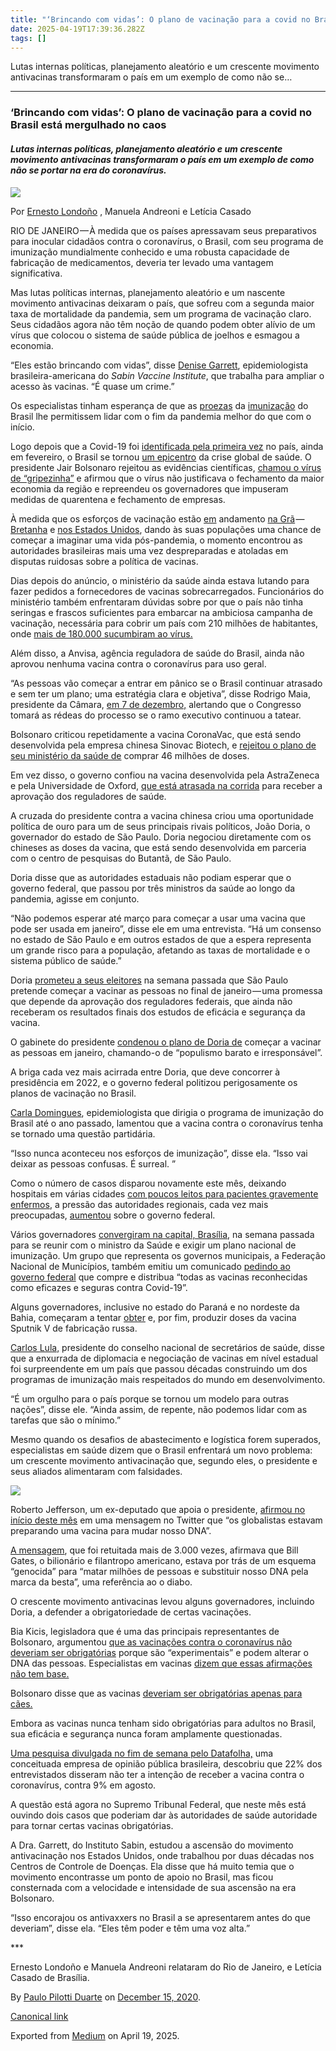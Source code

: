 ```yaml
---
title: "‘Brincando com vidas’: O plano de vacinação para a covid no Brasil está mergulhado no caos"
date: 2025-04-19T17:39:36.282Z
tags: []
---
```


Lutas internas políticas, planejamento aleatório e um crescente movimento antivacinas transformaram o país em um exemplo de como não se…

* * *

### **‘Brincando com vidas’: O plano de vacinação para a covid no Brasil está mergulhado no caos**

#### _Lutas internas políticas, planejamento aleatório e um crescente movimento antivacinas transformaram o país em um exemplo de como não se portar na era do coronavírus._

![](https://cdn-images-1.medium.com/max/1200/1*c-KfW8s5PNZx75rJopwouA.jpeg)

Por [Ernesto Londoño](https://www.nytimes.com/by/ernesto-londono) , Manuela Andreoni e Letícia Casado

RIO DE JANEIRO — À medida que os países apressavam seus preparativos para inocular cidadãos contra o coronavírus, o Brasil, com seu programa de imunização mundialmente conhecido e uma robusta capacidade de fabricação de medicamentos, deveria ter levado uma vantagem significativa.

Mas lutas políticas internas, planejamento aleatório e um nascente movimento antivacinas deixaram o país, que sofreu com a segunda maior taxa de mortalidade da pandemia, sem um programa de vacinação claro. Seus cidadãos agora não têm noção de quando podem obter alívio de um vírus que colocou o sistema de saúde pública de joelhos e esmagou a economia.

“Eles estão brincando com vidas”, disse [Denise Garrett](https://www.sabin.org/leadership#Denise), epidemiologista brasileira-americana do _Sabin Vaccine Institute_, que trabalha para ampliar o acesso às vacinas. “É quase um crime.”

Os especialistas tinham esperança de que as [proezas](https://www.nytimes.com/2020/08/15/world/americas/brazil-coronavirus-vaccine.html) da [imunização](https://www.nytimes.com/2020/08/15/world/americas/brazil-coronavirus-vaccine.html) do Brasil lhe permitissem lidar com o fim da pandemia melhor do que com o início.

Logo depois que a Covid-19 foi [identificada pela primeira vez](https://www.nytimes.com/2020/02/26/world/americas/brazil-italy-coronavirus.html) no país, ainda em fevereiro, o Brasil se tornou [um epicentro](https://www.nytimes.com/article/brazil-coronavirus-cases.html) da crise global de saúde. O presidente Jair Bolsonaro rejeitou as evidências científicas, [chamou o vírus de “gripezinha”](https://www.nytimes.com/2020/04/01/world/americas/brazil-bolsonaro-coronavirus.html) e afirmou que o vírus não justificava o fechamento da maior economia da região e repreendeu os governadores que impuseram medidas de quarentena e fechamento de empresas.

À medida que os esforços de vacinação estão [em](https://www.nytimes.com/2020/12/08/world/europe/uk-vaccination-covid-virus.html) andamento [na Grã](https://www.nytimes.com/2020/12/08/world/europe/uk-vaccination-covid-virus.html) — [Bretanha](https://www.nytimes.com/2020/12/08/world/europe/uk-vaccination-covid-virus.html) e [nos Estados Unidos](https://www.nytimes.com/live/2020/12/14/world/covid-19-coronavirus#the-first-vaccine-has-been-given-in-new-york-beginning-americas-most-ambitious-vaccination-campaign), dando às suas populações uma chance de começar a imaginar uma vida pós-pandemia, o momento encontrou as autoridades brasileiras mais uma vez despreparadas e atoladas em disputas ruidosas sobre a política de vacinas.

Dias depois do anúncio, o ministério da saúde ainda estava lutando para fazer pedidos a fornecedores de vacinas sobrecarregados. Funcionários do ministério também enfrentaram dúvidas sobre por que o país não tinha seringas e frascos suficientes para embarcar na ambiciosa campanha de vacinação, necessária para cobrir um país com 210 milhões de habitantes, onde [mais de 180.000 sucumbiram ao vírus.](https://www.nytimes.com/interactive/2020/world/americas/brazil-coronavirus-cases.html)

Além disso, a Anvisa, agência reguladora de saúde do Brasil, ainda não aprovou nenhuma vacina contra o coronavírus para uso geral.

“As pessoas vão começar a entrar em pânico se o Brasil continuar atrasado e sem ter um plano; uma estratégia clara e objetiva”, disse Rodrigo Maia, presidente da Câmara, [em 7 de dezembro,](https://g1.globo.com/politica/noticia/2020/12/07/maia-cita-panico-na-sociedade-e-diz-que-legislativo-definira-plano-de-vacina-com-ou-sem-governo.ghtml) alertando que o Congresso tomará as rédeas do processo se o ramo executivo continuou a tatear.

Bolsonaro criticou repetidamente a vacina CoronaVac, que está sendo desenvolvida pela empresa chinesa Sinovac Biotech, e [rejeitou o plano de seu ministério da saúde de](https://www.reuters.com/article/health-coronavirus-brazil/exclusive-brazil-will-have-a-covid-19-vaccine-by-june-2021-says-regulator-idUSL1N2HK30V) comprar 46 milhões de doses.

Em vez disso, o governo confiou na vacina desenvolvida pela AstraZeneca e pela Universidade de Oxford, [que está atrasada na corrida](https://www.nytimes.com/2020/12/08/business/covid-vaccine-oxford-astrazeneca.html) para receber a aprovação dos reguladores de saúde.

A cruzada do presidente contra a vacina chinesa criou uma oportunidade política de ouro para um de seus principais rivais políticos, João Doria, o governador do estado de São Paulo. Doria negociou diretamente com os chineses as doses da vacina, que está sendo desenvolvida em parceria com o centro de pesquisas do Butantã, de São Paulo.

Doria disse que as autoridades estaduais não podiam esperar que o governo federal, que passou por três ministros da saúde ao longo da pandemia, agisse em conjunto.

“Não podemos esperar até março para começar a usar uma vacina que pode ser usada em janeiro”, disse ele em uma entrevista. “Há um consenso no estado de São Paulo e em outros estados de que a espera representa um grande risco para a população, afetando as taxas de mortalidade e o sistema público de saúde.”

Doria [prometeu a seus eleitores](https://g1.globo.com/sp/sao-paulo/noticia/2020/12/07/doria-diz-que-vacinacao-contra-covid-19-em-sp-comeca-no-dia-25-de-janeiro-em-profissionais-de-saude-indigenas-e-quilombolas.ghtml) na semana passada que São Paulo pretende começar a vacinar as pessoas no final de janeiro — uma promessa que depende da aprovação dos reguladores federais, que ainda não receberam os resultados finais dos estudos de eficácia e segurança da vacina.

O gabinete do presidente [condenou o plano de Doria de](https://www.poder360.com.br/coronavirus/planalto-diz-que-doria-faz-populismo-barato-e-irresponsavel-com-vacina/?utm_source=meio&utm_medium=email) começar a vacinar as pessoas em janeiro, chamando-o de “populismo barato e irresponsável”.

A briga cada vez mais acirrada entre Doria, que deve concorrer à presidência em 2022, e o governo federal politizou perigosamente os planos de vacinação no Brasil.

[Carla Domingues](https://www.sabin.org/updates/blog/pivoting-pandemic-challenges-routine-immunizations-brazil), epidemiologista que dirigia o programa de imunização do Brasil até o ano passado, lamentou que a vacina contra o coronavírus tenha se tornado uma questão partidária.

“Isso nunca aconteceu nos esforços de imunização”, disse ela. “Isso vai deixar as pessoas confusas. É surreal. ”

Como o número de casos disparou novamente este mês, deixando hospitais em várias cidades [com poucos leitos para pacientes gravemente enfermos](https://agenciabrasil.ebc.com.br/saude/noticia/2020-12/rio-taxa-de-ocupacao-de-leitos-de-uti-de-covid-19-e-acima-de-90), a pressão das autoridades regionais, cada vez mais preocupadas, [aumentou](https://oglobo.globo.com/sociedade/governadores-prefeitos-concentram-pressao-no-governo-federal-por-plano-nacional-de-vacinacao-contra-covid-19-24786938) sobre o governo federal.

Vários governadores [convergiram na capital, Brasília](https://oglobo.globo.com/sociedade/governadores-prefeitos-concentram-pressao-no-governo-federal-por-plano-nacional-de-vacinacao-contra-covid-19-24786938), na semana passada para se reunir com o ministro da Saúde e exigir um plano nacional de imunização. Um grupo que representa os governos municipais, a Federação Nacional de Municípios, também emitiu um comunicado [pedindo ao governo federal](https://oglobo.globo.com/sociedade/coronavirus/municipios-pedem-para-governo-federal-comprar-distribuir-todas-as-vacinas-contra-covid-19-24786839) que compre e distribua “todas as vacinas reconhecidas como eficazes e seguras contra Covid-19”.

Alguns governadores, inclusive no estado do Paraná e no nordeste da Bahia, começaram a tentar [obter](http://www.aen.pr.gov.br/modules/noticias/article.php?storyid=108671) e, por fim, produzir doses da vacina Sputnik V de fabricação russa.

[Carlos Lula,](https://www.conass.org.br/carlos-lula/) presidente do conselho nacional de secretários de saúde, disse que a enxurrada de diplomacia e negociação de vacinas em nível estadual foi surpreendente em um país que passou décadas construindo um dos programas de imunização mais respeitados do mundo em desenvolvimento.

“É um orgulho para o país porque se tornou um modelo para outras nações”, disse ele. “Ainda assim, de repente, não podemos lidar com as tarefas que são o mínimo.”

Mesmo quando os desafios de abastecimento e logística forem superados, especialistas em saúde dizem que o Brasil enfrentará um novo problema: um crescente movimento antivacinação que, segundo eles, o presidente e seus aliados alimentaram com falsidades.

![](https://cdn-images-1.medium.com/max/800/1*i3gXRk9n4ks9EqjGElDjqg.jpeg)

Roberto Jefferson, um ex-deputado que apoia o presidente, [afirmou no início deste mês](https://www.brasil247.com/tanostrends/roberto-jefferson-diz-que-bill-gates-quer-vacinar-populacao-para-alterar-dna-e-vira-piada-nas-redes) em uma mensagem no Twitter que “os globalistas estavam preparando uma vacina para mudar nosso DNA”.

[A mensagem](https://twitter.com/bobjeffhd/status/1335569671949586432), que foi retuitada mais de 3.000 vezes, afirmava que Bill Gates, o bilionário e filantropo americano, estava por trás de um esquema “genocida” para “matar milhões de pessoas e substituir nosso DNA pela marca da besta”, uma referência ao o diabo.

O crescente movimento antivacinas levou alguns governadores, incluindo Doria, a defender a obrigatoriedade de certas vacinações.

Bia Kicis, legisladora que é uma das principais representantes de Bolsonaro, argumentou [que as vacinações contra o coronavírus não deveriam ser obrigatórias](https://twitter.com/Biakicis/status/1334228841745833990?ref_src=twsrc%5Etfw%7Ctwcamp%5Etweetembed%7Ctwterm%5E1334239395428360192%7Ctwgr%5E%7Ctwcon%5Es2_&ref_url=https://www.correiobraziliense.com.br/politica/2020/12/4892923-deputada-diz-que-vacina-pode-afetar-dna-e-e-desmentida-por-especialistas.html) porque são “experimentais” e podem alterar o DNA das pessoas. Especialistas em vacinas [dizem que essas afirmações não tem base.](https://www.correiobraziliense.com.br/politica/2020/12/4892923-deputada-diz-que-vacina-pode-afetar-dna-e-e-desmentida-por-especialistas.html)

Bolsonaro disse que as vacinas [deveriam ser obrigatórias apenas para cães.](https://www1.folha.uol.com.br/cotidiano/2020/10/nas-redes-sociais-bolsonaro-defende-vacina-obrigatoria-apenas-para-cachorro.shtml)

Embora as vacinas nunca tenham sido obrigatórias para adultos no Brasil, sua eficácia e segurança nunca foram amplamente questionadas.

[Uma pesquisa divulgada no fim de semana pelo Datafolha,](https://www1.folha.uol.com.br/equilibrioesaude/2020/12/cresce-parcela-que-nao-quer-se-vacinar-contra-covid-19-e-maioria-descarta-imunizante-da-china.shtml) uma conceituada empresa de opinião pública brasileira, descobriu que 22% dos entrevistados disseram não ter a intenção de receber a vacina contra o coronavírus, contra 9% em agosto.

A questão está agora no Supremo Tribunal Federal, que neste mês está ouvindo dois casos que poderiam dar às autoridades de saúde autoridade para tornar certas vacinas obrigatórias.

A Dra. Garrett, do Instituto Sabin, estudou a ascensão do movimento antivacinação nos Estados Unidos, onde trabalhou por duas décadas nos Centros de Controle de Doenças. Ela disse que há muito temia que o movimento encontrasse um ponto de apoio no Brasil, mas ficou consternada com a velocidade e intensidade de sua ascensão na era Bolsonaro.

“Isso encorajou os antivaxxers no Brasil a se apresentarem antes do que deveriam”, disse ela. “Eles têm poder e têm uma voz alta.”

\*\*\*

Ernesto Londoño e Manuela Andreoni relataram do Rio de Janeiro, e Letícia Casado de Brasília.

By [Paulo Pilotti Duarte](https://medium.com/@paulopilotti) on [December 15, 2020](https://medium.com/p/9545f7ff71f).

[Canonical link](https://medium.com/@paulopilotti/brincando-com-vidas-o-plano-de-vacina%C3%A7%C3%A3o-para-a-covid-no-brasil-est%C3%A1-mergulhado-no-caos-9545f7ff71f)

Exported from [Medium](https://medium.com) on April 19, 2025.